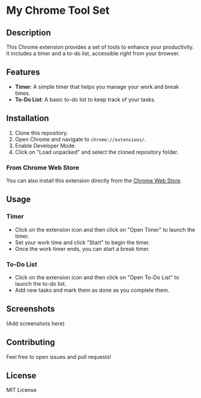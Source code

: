 # My Chrome Tool Set

## Description

This Chrome extension provides a set of tools to enhance your productivity. It includes a timer and a to-do list, accessible right from your browser.

## Features

- **Timer**: A simple timer that helps you manage your work and break times.
- **To-Do List**: A basic to-do list to keep track of your tasks.

## Installation

1. Clone this repository.
2. Open Chrome and navigate to `chrome://extensions/`.
3. Enable Developer Mode.
4. Click on "Load unpacked" and select the cloned repository folder.

### From Chrome Web Store

You can also install this extension directly from the [Chrome Web Store](https://chrome.google.com/webstore/detail/my-chrome-tool-set/ojfhpccogblegeiacmljgecdcmadecgg/related?hl=en&authuser=0).

## Usage

### Timer

- Click on the extension icon and then click on "Open Timer" to launch the timer.
- Set your work time and click "Start" to begin the timer.
- Once the work timer ends, you can start a break timer.

### To-Do List

- Click on the extension icon and then click on "Open To-Do List" to launch the to-do list.
- Add new tasks and mark them as done as you complete them.

## Screenshots

(Add screenshots here)

## Contributing

Feel free to open issues and pull requests!

## License

MIT License
